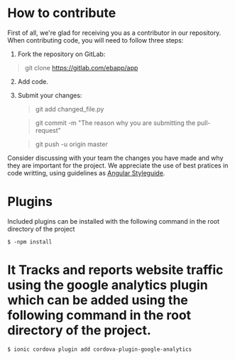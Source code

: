 # How to contribute

First of all, we're glad for receiving you as a contributor in our repository. When contributing code, you will need to follow three steps:

1. Fork the repository on GitLab:
> git clone https://gitlab.com/ebapp/app

2. Add code.

3. Submit your changes:

    > git add changed_file.py

    > git commit -m "The reason why you are submitting the pull-request"

    > git push -u origin master

Consider discussing with your team the changes you have made and why they are important for the project. 
We appreciate the use of best pratices in code writting, using guidelines as <a href="https://angular.io/guide/styleguide">Angular Styleguide</a>.


# Plugins
Included plugins can be installed with the following command in the root directory of the project

    $ -npm install 

# It Tracks and reports website traffic using the google analytics plugin which can be added using the following command in the root directory of the project.
    $ ionic cordova plugin add cordova-plugin-google-analytics
